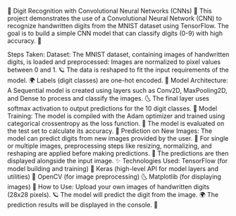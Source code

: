 🌌 Digit Recognition with Convolutional Neural Networks (CNNs) 🚀
This project demonstrates the use of a Convolutional Neural Network (CNN) to recognize handwritten digits from the MNIST dataset using TensorFlow. The goal is to build a simple CNN model that can classify digits (0-9) with high accuracy. 🌠

Steps Taken:
Dataset: The MNIST dataset, containing images of handwritten digits, is loaded and preprocessed:
Images are normalized to pixel values between 0 and 1. 🪐
The data is reshaped to fit the input requirements of the model. 🌍
Labels (digit classes) are one-hot encoded. 🌟
Model Architecture:
A Sequential model is created using layers such as Conv2D, MaxPooling2D, and Dense to process and classify the images. 🌜
The final layer uses softmax activation to output predictions for the 10 digit classes. 🚀
Model Training:
The model is compiled with the Adam optimizer and trained using categorical crossentropy as the loss function. 🌙
The model is evaluated on the test set to calculate its accuracy. 🌝
Prediction on New Images:
The model can predict digits from new images provided by the user. 🌠
For single or multiple images, preprocessing steps like resizing, normalizing, and reshaping are applied before making predictions. 🌌
The predictions are then displayed alongside the input image. ✨
Technologies Used:
TensorFlow (for model building and training) 🚀
Keras (high-level API for model layers and utilities) 🌙
OpenCV (for image preprocessing) 🌜
Matplotlib (for displaying images) 🌟
How to Use:
Upload your own images of handwritten digits (28x28 pixels). 🪐
The model will predict the digit from the image. 🌍
The prediction results will be displayed in the console. 🌝
